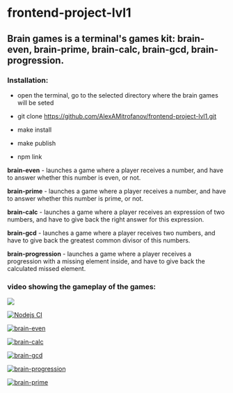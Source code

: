 # frontend-project-lvl1

## Brain games is a terminal's games kit: brain-even, brain-prime, brain-calc, brain-gcd, brain-progression. 

### Installation:
 - open the terminal, go to the selected directory where the brain games will be seted

- git clone https://github.com/AlexAMitrofanov/frontend-project-lvl1.git

- make install

- make publish

- npm link


**brain-even** - launches a game where a player receives a number, and have to answer whether this number is even, or not.

**brain-prime** -  launches a game where a player receives a number, and have to answer whether this number is prime, or not.

**brain-calc** - launches a game where a player receives an expression of two numbers, and have to give back the right answer for this expression.

**brain-gcd** - launches a game where a player receives two numbers, and have to give back the greatest common divisor of this numbers.

**brain-progression** - launches a game where a player receives a progression with a missing element inside, and have to give back the calculated missed element.

### video showing the gameplay of the games:

<a href="https://codeclimate.com/github/AlexAMitrofanov/frontend-project-lvl1/maintainability"><img src="https://api.codeclimate.com/v1/badges/4c852f6e43e6a3065969/maintainability" /></a>

[![Nodejs CI](https://github.com/AlexAMitrofanov/frontend-project-lvl1/workflows/Nodejs%20CI/badge.svg)](https://github.com/AlexAMitrofanov/frontend-project-lvl1/actions)

[![brain-even](https://asciinema.org/a/VkekZdgrYC40UyR2lcFaQ2IBu.svg)](https://asciinema.org/a/VkekZdgrYC40UyR2lcFaQ2IBu)

[![brain-calc](https://asciinema.org/a/aP2wqcoYlGN9zhQBW0nURwdo7.svg)](https://asciinema.org/a/aP2wqcoYlGN9zhQBW0nURwdo7)

[![brain-gcd](https://asciinema.org/a/7qF8wK7D5vlOcUFyq1HH6LfuQ.svg)](https://asciinema.org/a/7qF8wK7D5vlOcUFyq1HH6LfuQ)

[![brain-progression](https://asciinema.org/a/9MALMi1Yt7DbP0ZPL0tqQRaPu.svg)](https://asciinema.org/a/9MALMi1Yt7DbP0ZPL0tqQRaPu)

[![brain-prime](https://asciinema.org/a/U2o653wDfl3iNSKGlEswN89r0.svg)](https://asciinema.org/a/U2o653wDfl3iNSKGlEswN89r0)
